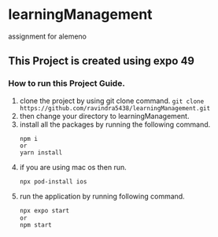 # learningManagement
assignment for alemeno

## This Project is created using expo 49

### How to run this Project Guide.

1. clone the project by using git clone command.
   `git clone https://github.com/ravindra5438/learningManagement.git`
2. then change your directory to learningManagement.
3. install all the packages by running the following command.
   ```
   npm i
   or
   yarn install
   ```
4. if you are using mac os then run.
   ```
   npx pod-install ios
   ```
5. run the application by running following command.
   ``` bash
   npx expo start
   or
   npm start
   ```
